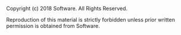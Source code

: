 Copyright (c) 2018 Software. All Rights Reserved.

Reproduction of this material is strictly forbidden unless prior written permission is obtained from Software.
